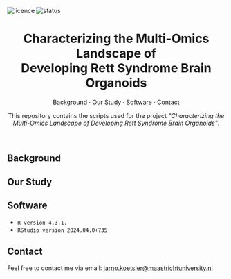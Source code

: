 ![licence](https://badgen.net/badge/Licence/MIT/purple)
![status](https://badgen.net/badge/Status/Complete/green)

<h1 align="center">
Characterizing the Multi-Omics Landscape of
   <br>
Developing Rett Syndrome Brain Organoids
</h1>

<p align="center">
<a href="https://github.com/jarnokoetsier/OrganoidAnalysis/blob/main/README.md#background">Background</a>
     ·
<a href="https://github.com/jarnokoetsier/OrganoidAnalysis/blob/main/README.md#our-study">Our Study</a>
     ·
<a href="https://github.com/jarnokoetsier/OrganoidAnalysis/blob/main/README.md#software">Software</a>
     ·
<a href="https://github.com/jarnokoetsier/OrganoidAnalysis/blob/main/README.md#contact">Contact</a>
</p>

<p align="center">
This repository contains the scripts used for the project <i>"Characterizing the Multi-Omics Landscape of Developing Rett Syndrome Brain Organoids"</i>.
</p>
<br>

## Background

## Our Study

## Software
* `R version 4.3.1.`
* `RStudio version 2024.04.0+735`

## Contact
Feel free to contact me via email: jarno.koetsier@maastrichtuniversity.nl
